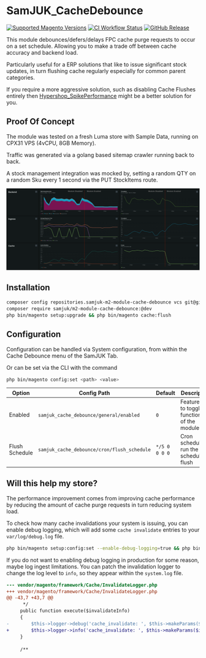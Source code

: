 # SamJUK_CacheDebounce

[![Supported Magento Versions](https://img.shields.io/badge/magento-2.4.3%E2%80%932.4.7-orange.svg?logo=magento)](https://github.com/SamJUK/m2-module-cache-debounce/actions/workflows/ci.yml) [![CI Workflow Status](https://github.com/samjuk/m2-module-cache-debounce/actions/workflows/ci.yml/badge.svg)](https://github.com/SamJUK/m2-module-cache-debounce/actions/workflows/ci.yml) [![GitHub Release](https://img.shields.io/github/v/release/SamJUK/m2-module-cache-debounce?label=Latest%20Release&logo=github)](https://github.com/SamJUK/m2-module-cache-debounce/releases)

This module debounces/defers/delays FPC cache purge requests to occur on a set schedule. Allowing you to make a trade off between cache accuracy and backend load.

Particularly useful for a ERP solutions that like to issue significant stock updates, in turn flushing cache regularly especially for common parent categories.

If you require a more aggressive solution, such as disabling Cache Flushes entirely then [Hypershop_SpikePerformance](https://github.com/hypershopbv/Hypershop_SpikePerformance) might be a better solution for you.


## Proof Of Concept

The module was tested on a fresh Luma store with Sample Data, running on CPX31 VPS (4vCPU, 8GB Memory).

Traffic was generated via a golang based sitemap crawler running back to back.

A stock management integration was mocked by, setting a random QTY on a random Sku every 1 second via the PUT StockItems route.

![Before and After Metrics for a POC store](./.github/poc.png)


## Installation
```sh
composer config repositories.samjuk-m2-module-cache-debounce vcs git@github.com:SamJUK/m2-module-cache-debounce.git
composer require samjuk/m2-module-cache-debounce:@dev
php bin/magento setup:upgrade && php bin/magento cache:flush
```

## Configuration
Configuration can be handled via System configuration, from within the Cache Debounce menu of the SamJUK Tab.

Or can be set via the CLI with the command
```sh
php bin/magento config:set <path> <value>
```

Option | Config Path | Default | Description
--- | --- | --- | ---
Enabled | `samjuk_cache_debounce/general/enabled` | `0` | Feature flag to toggle functionality of the module
Flush Schedule | `samjuk_cache_debounce/cron/flush_schedule` | `*/5 0 0 0 0` | Cron schedule to run the scheduled flush

## Will this help my store?

The performance improvement comes from improving cache performance by reducing the amount of cache purge requests in turn reducing system load.

To check how many cache invalidations your system is issuing, you can enable debug logging, which will add some `cache invalidate` entries to your `var/log/debug.log` file.

```sh
php bin/magento setup:config:set --enable-debug-logging=true && php bin/magento cache:flush
```

If you do not want to enabling debug logging in production for some reason, maybe log ingest limitations. You can patch the invalidation logger to change the log level to `info`, so they appear within the `system.log` file.

```diff
--- vendor/magento/framework/Cache/InvalidateLogger.php
+++ vendor/magento/framework/Cache/InvalidateLogger.php
@@ -43,7 +43,7 @@
      */
     public function execute($invalidateInfo)
     {
-        $this->logger->debug('cache_invalidate: ', $this->makeParams($invalidateInfo));
+        $this->logger->info('cache_invalidate: ', $this->makeParams($invalidateInfo));
     }

     /**

```

